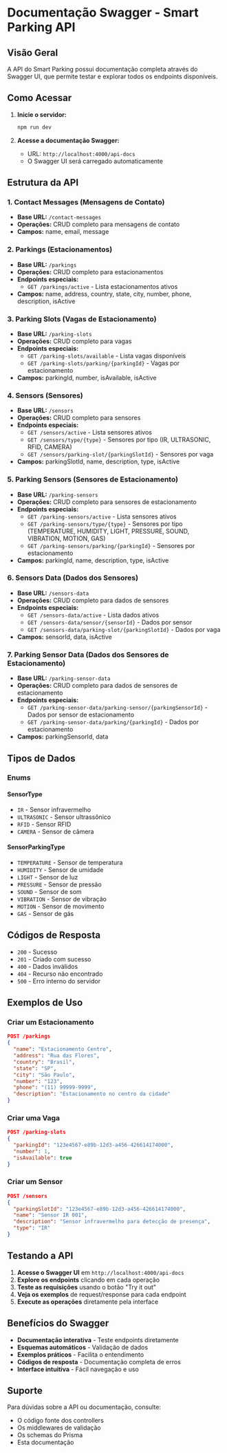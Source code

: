 # Documentação Swagger - Smart Parking API

## Visão Geral

A API do Smart Parking possui documentação completa através do Swagger UI, que permite testar e explorar todos os endpoints disponíveis.

## Como Acessar

1. **Inicie o servidor:**
   ```bash
   npm run dev
   ```

2. **Acesse a documentação Swagger:**
   - URL: `http://localhost:4000/api-docs`
   - O Swagger UI será carregado automaticamente

## Estrutura da API

### 1. Contact Messages (Mensagens de Contato)
- **Base URL:** `/contact-messages`
- **Operações:** CRUD completo para mensagens de contato
- **Campos:** name, email, message

### 2. Parkings (Estacionamentos)
- **Base URL:** `/parkings`
- **Operações:** CRUD completo para estacionamentos
- **Endpoints especiais:**
  - `GET /parkings/active` - Lista estacionamentos ativos
- **Campos:** name, address, country, state, city, number, phone, description, isActive

### 3. Parking Slots (Vagas de Estacionamento)
- **Base URL:** `/parking-slots`
- **Operações:** CRUD completo para vagas
- **Endpoints especiais:**
  - `GET /parking-slots/available` - Lista vagas disponíveis
  - `GET /parking-slots/parking/{parkingId}` - Vagas por estacionamento
- **Campos:** parkingId, number, isAvailable, isActive

### 4. Sensors (Sensores)
- **Base URL:** `/sensors`
- **Operações:** CRUD completo para sensores
- **Endpoints especiais:**
  - `GET /sensors/active` - Lista sensores ativos
  - `GET /sensors/type/{type}` - Sensores por tipo (IR, ULTRASONIC, RFID, CAMERA)
  - `GET /sensors/parking-slot/{parkingSlotId}` - Sensores por vaga
- **Campos:** parkingSlotId, name, description, type, isActive

### 5. Parking Sensors (Sensores de Estacionamento)
- **Base URL:** `/parking-sensors`
- **Operações:** CRUD completo para sensores de estacionamento
- **Endpoints especiais:**
  - `GET /parking-sensors/active` - Lista sensores ativos
  - `GET /parking-sensors/type/{type}` - Sensores por tipo (TEMPERATURE, HUMIDITY, LIGHT, PRESSURE, SOUND, VIBRATION, MOTION, GAS)
  - `GET /parking-sensors/parking/{parkingId}` - Sensores por estacionamento
- **Campos:** parkingId, name, description, type, isActive

### 6. Sensors Data (Dados dos Sensores)
- **Base URL:** `/sensors-data`
- **Operações:** CRUD completo para dados de sensores
- **Endpoints especiais:**
  - `GET /sensors-data/active` - Lista dados ativos
  - `GET /sensors-data/sensor/{sensorId}` - Dados por sensor
  - `GET /sensors-data/parking-slot/{parkingSlotId}` - Dados por vaga
- **Campos:** sensorId, data, isActive

### 7. Parking Sensor Data (Dados dos Sensores de Estacionamento)
- **Base URL:** `/parking-sensor-data`
- **Operações:** CRUD completo para dados de sensores de estacionamento
- **Endpoints especiais:**
  - `GET /parking-sensor-data/parking-sensor/{parkingSensorId}` - Dados por sensor de estacionamento
  - `GET /parking-sensor-data/parking/{parkingId}` - Dados por estacionamento
- **Campos:** parkingSensorId, data

## Tipos de Dados

### Enums

#### SensorType
- `IR` - Sensor infravermelho
- `ULTRASONIC` - Sensor ultrassônico
- `RFID` - Sensor RFID
- `CAMERA` - Sensor de câmera

#### SensorParkingType
- `TEMPERATURE` - Sensor de temperatura
- `HUMIDITY` - Sensor de umidade
- `LIGHT` - Sensor de luz
- `PRESSURE` - Sensor de pressão
- `SOUND` - Sensor de som
- `VIBRATION` - Sensor de vibração
- `MOTION` - Sensor de movimento
- `GAS` - Sensor de gás

## Códigos de Resposta

- `200` - Sucesso
- `201` - Criado com sucesso
- `400` - Dados inválidos
- `404` - Recurso não encontrado
- `500` - Erro interno do servidor

## Exemplos de Uso

### Criar um Estacionamento
```json
POST /parkings
{
  "name": "Estacionamento Centro",
  "address": "Rua das Flores",
  "country": "Brasil",
  "state": "SP",
  "city": "São Paulo",
  "number": "123",
  "phone": "(11) 99999-9999",
  "description": "Estacionamento no centro da cidade"
}
```

### Criar uma Vaga
```json
POST /parking-slots
{
  "parkingId": "123e4567-e89b-12d3-a456-426614174000",
  "number": 1,
  "isAvailable": true
}
```

### Criar um Sensor
```json
POST /sensors
{
  "parkingSlotId": "123e4567-e89b-12d3-a456-426614174000",
  "name": "Sensor IR 001",
  "description": "Sensor infravermelho para detecção de presença",
  "type": "IR"
}
```

## Testando a API

1. **Acesse o Swagger UI** em `http://localhost:4000/api-docs`
2. **Explore os endpoints** clicando em cada operação
3. **Teste as requisições** usando o botão "Try it out"
4. **Veja os exemplos** de request/response para cada endpoint
5. **Execute as operações** diretamente pela interface

## Benefícios do Swagger

- **Documentação interativa** - Teste endpoints diretamente
- **Esquemas automáticos** - Validação de dados
- **Exemplos práticos** - Facilita o entendimento
- **Códigos de resposta** - Documentação completa de erros
- **Interface intuitiva** - Fácil navegação e uso

## Suporte

Para dúvidas sobre a API ou documentação, consulte:
- O código fonte dos controllers
- Os middlewares de validação
- Os schemas do Prisma
- Esta documentação
